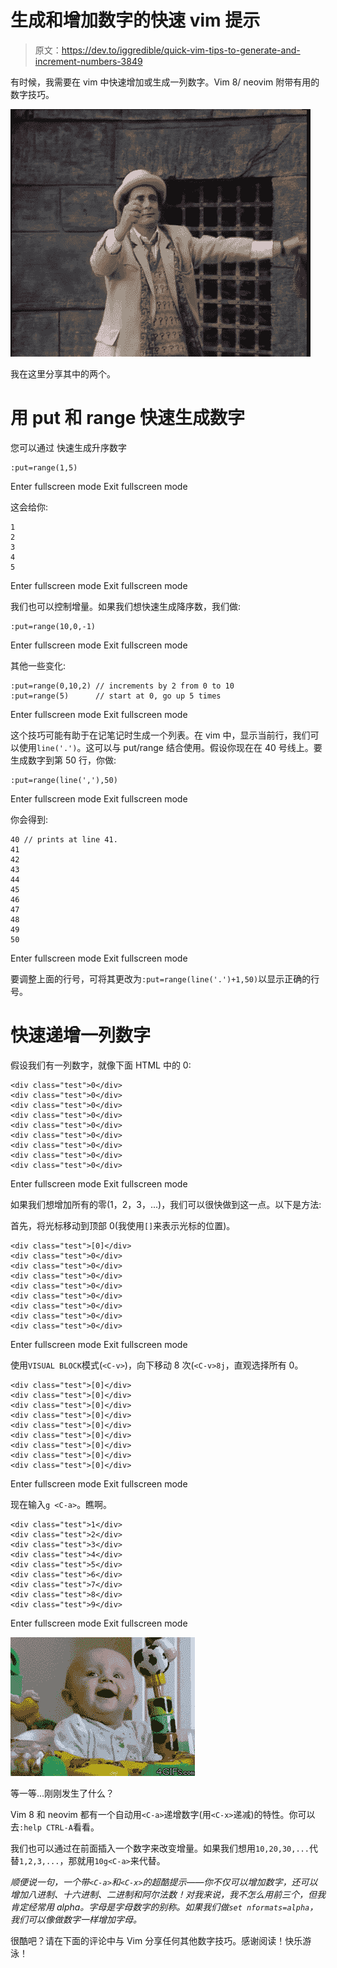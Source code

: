 # 生成和增加数字的快速 vim 提示

> 原文：<https://dev.to/iggredible/quick-vim-tips-to-generate-and-increment-numbers-3849>

有时候，我需要在 vim 中快速增加或生成一列数字。Vim 8/ neovim 附带有用的数字技巧。

[![magician](img/23093d6f6c045ba42b3a01ec0cf7d59d.png)](https://i.giphy.com/media/KmIR3x7UG4cFy/giphy.gif)

我在这里分享其中的两个。

# 用 put 和 range 快速生成数字

您可以通过
快速生成升序数字

```
:put=range(1,5) 
```

Enter fullscreen mode Exit fullscreen mode

这会给你:

```
1
2
3
4
5 
```

Enter fullscreen mode Exit fullscreen mode

我们也可以控制增量。如果我们想快速生成降序数，我们做:

```
:put=range(10,0,-1) 
```

Enter fullscreen mode Exit fullscreen mode

其他一些变化:

```
:put=range(0,10,2) // increments by 2 from 0 to 10 
:put=range(5)      // start at 0, go up 5 times 
```

Enter fullscreen mode Exit fullscreen mode

这个技巧可能有助于在记笔记时生成一个列表。在 vim 中，显示当前行，我们可以使用`line('.')`。这可以与 put/range 结合使用。假设你现在在 40 号线上。要生成数字到第 50 行，你做:

```
:put=range(line(','),50) 
```

Enter fullscreen mode Exit fullscreen mode

你会得到:

```
40 // prints at line 41.
41
42
43
44
45
46
47
48
49
50 
```

Enter fullscreen mode Exit fullscreen mode

要调整上面的行号，可将其更改为`:put=range(line('.')+1,50)`以显示正确的行号。

# 快速递增一列数字

假设我们有一列数字，就像下面 HTML 中的 0:

```
<div class="test">0</div>
<div class="test">0</div>
<div class="test">0</div>
<div class="test">0</div>
<div class="test">0</div>
<div class="test">0</div>
<div class="test">0</div>
<div class="test">0</div>
<div class="test">0</div> 
```

Enter fullscreen mode Exit fullscreen mode

如果我们想增加所有的零(1，2，3，...)，我们可以很快做到这一点。以下是方法:

首先，将光标移动到顶部 0(我使用`[]`来表示光标的位置)。

```
<div class="test">[0]</div>
<div class="test">0</div>
<div class="test">0</div>
<div class="test">0</div>
<div class="test">0</div>
<div class="test">0</div>
<div class="test">0</div>
<div class="test">0</div>
<div class="test">0</div> 
```

Enter fullscreen mode Exit fullscreen mode

使用`VISUAL BLOCK`模式(`<C-v>`)，向下移动 8 次(`<C-v>8j`，直观选择所有 0。

```
<div class="test">[0]</div>
<div class="test">[0]</div>
<div class="test">[0]</div>
<div class="test">[0]</div>
<div class="test">[0]</div>
<div class="test">[0]</div>
<div class="test">[0]</div>
<div class="test">[0]</div>
<div class="test">[0]</div> 
```

Enter fullscreen mode Exit fullscreen mode

现在输入`g <C-a>`。瞧啊。

```
<div class="test">1</div>
<div class="test">2</div>
<div class="test">3</div>
<div class="test">4</div>
<div class="test">5</div>
<div class="test">6</div>
<div class="test">7</div>
<div class="test">8</div>
<div class="test">9</div> 
```

Enter fullscreen mode Exit fullscreen mode

[![shocked](img/9c0e9ec4695fc9ac8dfcaa5653c2456b.png)](https://i.giphy.com/media/Ki9ZNTNS7aC9q/giphy.gif)

等一等...刚刚发生了什么？

Vim 8 和 neovim 都有一个自动用`<C-a>`递增数字(用`<C-x>`递减)的特性。你可以去`:help CTRL-A`看看。

我们也可以通过在前面插入一个数字来改变增量。如果我们想用`10,20,30,...`代替`1,2,3,...`，那就用`10g<C-a>`来代替。

*顺便说一句，一个带`<C-a>`和`<C-x>`的超酷提示——你不仅可以增加数字，还可以增加八进制、十六进制、二进制和阿尔法数！对我来说，我不怎么用前三个，但我肯定经常用 alpha。字母是字母数字的别称。如果我们做`set nformats=alpha`，我们可以像做数字一样增加字母。*

很酷吧？请在下面的评论中与 Vim 分享任何其他数字技巧。感谢阅读！快乐游泳！